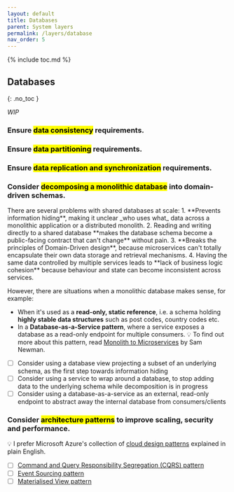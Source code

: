 ```yaml
---
layout: default
title: Databases
parent: System layers
permalink: /layers/database
nav_order: 5
---
```


{% include toc.md %}

## Databases
{: .no_toc }

_WIP_

### Ensure <mark>data consistency</mark> requirements.

### Ensure <mark>data partitioning</mark> requirements.

### Ensure <mark>data replication and synchronization</mark> requirements.

### Consider <mark>decomposing a monolithic database</mark> into domain-driven schemas.

<div class="note" markdown="1">
There are several problems with shared databases at scale:
1. **Prevents information hiding**, making it unclear _who uses what_ data across a monolithic application or a distributed monolith.
2. Reading and writing directly to a shared database **makes the database schema become a public-facing contract that can't change** without pain.
3. **Breaks the principles of Domain-Driven design**, because microservices can't totally encapsulate their own data storage and retrieval mechanisms.
4. Having the same data controlled by multiple services leads to **lack of business logic cohesion** because behaviour and state can become inconsistent across services.

However, there are situations when a monolithic database makes sense, for example:
* When it's used as a **read-only, static reference**, i.e. a schema holding **highly stable data structures** such as post codes, country codes etc.
* In a **Database-as-a-Service pattern**, where a service exposes a database as a read-only endpoint for multiple consumers. 💡 To find out more about this pattern, read [Monolith to Microservices](https://samnewman.io/books/monolith-to-microservices/) by Sam Newman.

</div>

- [ ] Consider using a database view projecting a subset of an underlying schema, as the first step towards information hiding
- [ ] Consider using a service to wrap around a database, to stop adding data to the underlying schema while decomposition is in progress
- [ ] Consider using a database-as-a-service as an external, read-only endpoint to abstract away the internal database from consumers/clients

### Consider <mark>architecture patterns</mark> to improve scaling, security and performance.

<div class="note" markdown="1">

💡 I prefer Microsoft Azure's collection of [cloud design patterns](https://docs.microsoft.com/en-us/azure/architecture/patterns/) explained in plain English.
</div>

- [ ] [Command and Query Responsibility Segregation (CQRS) pattern](https://docs.microsoft.com/en-us/azure/architecture/patterns/cqrs)
- [ ] [Event Sourcing pattern](https://docs.microsoft.com/en-us/azure/architecture/patterns/event-sourcing)
- [ ] [Materialised View pattern](https://docs.microsoft.com/en-us/azure/architecture/patterns/materialized-view)